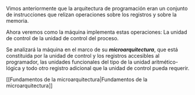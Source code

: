 Vimos anteriormente que la arquitectura de programación eran un conjunto de instrucciones que relizan operaciones sobre los registros y sobre la memoria.

Ahora veremos como la máquina implementa estas operaciones: La unidad de control de la unidad de control del proceso.

Se analizará la máquina en el marco de su ***microarquitectura***, que está constituida por la unidad de control y los registros accesibles al programador, las unidades funcionales del tipo de la unidad aritmético-lógica y todo otro registro adicional que la unidad de control pueda requerir.

[[Fundamentos de la microarquitectura|Fundamentos de la microarquitectura]]